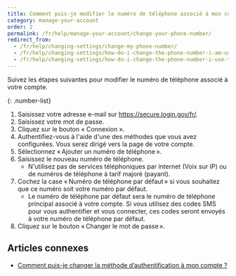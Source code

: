 ```yaml
---
title: Comment puis-je modifier le numéro de téléphone associé à mon compte ?
category: manage-your-account
order: 2
permalink: /fr/help/manage-your-account/change-your-phone-number/
redirect_from:
  - /fr/help/changing-settings/change-my-phone-number/
  - /fr/help/changing-settings/how-do-i-change-the-phone-number-i-am-using-with-my-account/
  - /fr/help/changing-settings/how-do-i-change-the-phone-number-i-use-to-sign-in/
---
```


Suivez les étapes suivantes pour modifier le numéro de téléphone associé à votre compte.

{: .number-list}
1. Saisissez votre adresse e-mail sur <https://secure.login.gov/fr/>.
1. Saisissez votre mot de passe.
1. Cliquez sur le bouton « Connexion ».
1. Authentifiez-vous à l'aide d'une des méthodes que vous avez configurées. Vous serez dirigé vers la page de votre compte.
1. Sélectionnez « Ajouter un numéro de téléphone ».
1. Saisissez le nouveau numéro de téléphone.
   * N'utilisez pas de services téléphoniques par internet (Voix sur IP) ou de numéros de téléphone à tarif majoré (payant).
1. Cochez la case « Numéro de téléphone par défaut » si vous souhaitez que ce numéro soit votre numéro par défaut.
   * Le numéro de téléphone par défaut sera le numéro de téléphone principal associé à votre compte. Si vous utilisez des codes SMS pour vous authentifier et vous connecter, ces codes seront envoyés à votre numéro de téléphone par défaut.
1. Cliquez sur le bouton « Changer le mot de passe ».

## Articles connexes

* [Comment puis-je changer la méthode d’authentification à mon compte ?](/fr/help/manage-your-account/add-or-change-your-authentication-method/)
